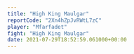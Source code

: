```yaml
---
title: "High King Maulgar"
reportCode: "2Xn4hZpJvRWtL7zC"
player: "Mfarfadet"
fight: "High King Maulgar"
date: 2021-07-29T18:52:59.061000+00:00
---
```

